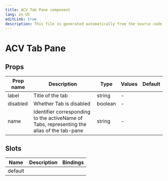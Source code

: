 ```yaml
---
title: ACV Tab Pane component
lang: en-US
editLink: true
description: This file is generated automatically from the source code. Changes made here will be lost.
---
```


# ACV Tab Pane

<!--@include: ./tab-pane.doc.md-->

## Props

| Prop name | Description                                                                                | Type    | Values | Default |
| --------- | ------------------------------------------------------------------------------------------ | ------- | ------ | ------- |
| label     | Title of the tab                                                                           | string  | -      |         |
| disabled  | Whether Tab is disabled                                                                    | boolean | -      |         |
| name      | Identifier corresponding to the activeName of Tabs, representing the alias of the tab-pane | string  | -      |         |

## Slots

| Name    | Description | Bindings |
| ------- | ----------- | -------- |
| default |             |          |
